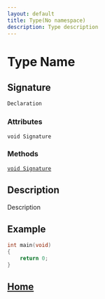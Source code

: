 ```yaml
---
layout: default
title: Type(No namespace)
description: Type description
---
```


# Type Name

## Signature

```c++
Declaration
```

### Attributes

`void Signature`

### Methods

[`void Signature`]()

## Description

Description


## Example

```c++
int main(void)
{
    return 0;
}
```

## [Home](https://developergy.github.io/math3d/)